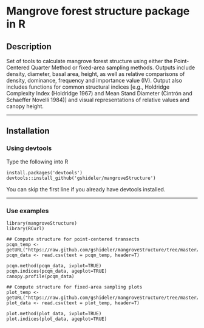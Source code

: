 # Mangrove forest structure package in R #

## Description ##
Set of tools to calculate mangrove forest structure using either the Point-Centered Quarter Method or fixed-area sampling methods. Outputs include density, diameter, basal area, height, as well as relative comparisons of density, dominance, frequency and importance value (IV). Output also includes functions for common structural indices [e.g., Holdridge Complexity Index (Holdridge 1967) and Mean Stand Diameter (Cintrón and Schaeffer Novelli 1984)] and visual representations of relative values and canopy height.

----
## Installation ##

### Using devtools ###
Type the following into R
```
install.packages('devtools')
devtools::install_github('gshideler/mangroveStructure')
```
You can skip the first line if you already have devtools installed.

----

### Use examples ###
```
library(mangroveStructure)
library(RCurl)

## Compute structure for point-centered transects
pcqm_temp <- getURL("https://raw.github.com/gshideler/mangroveStructure/tree/master/testdata/pcqm_data.csv")
pcqm_data <- read.csv(text = pcqm_temp, header=T)

pcqm.method(pcqm_data, ivplot=TRUE)
pcqm.indices(pcqm_data, ageplot=TRUE)
canopy.profile(pcqm_data)

## Compute structure for fixed-area sampling plots
plot_temp <- getURL("https://raw.github.com/gshideler/mangroveStructure/tree/master/testdata/plot_data.csv")
plot_data <- read.csv(text = plot_temp, header=T)

plot.method(plot_data, ivplot=TRUE)
plot.indices(plot_data, ageplot=TRUE)

